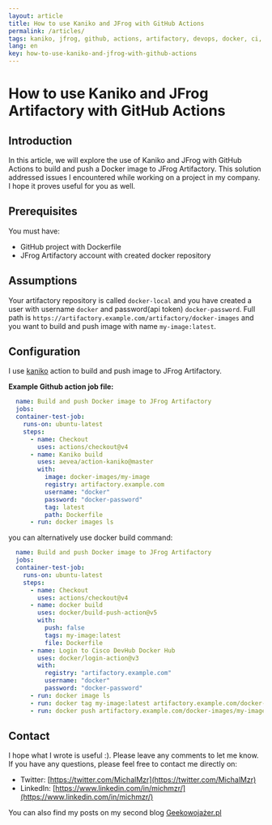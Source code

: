 ```yaml
---
layout: article
title: How to use Kaniko and JFrog with GitHub Actions
permalink: /articles/
tags: kaniko, jfrog, github, actions, artifactory, devops, docker, ci, cd, github-actions
lang: en
key: how-to-use-kaniko-and-jfrog-with-github-actions
---
```


# How to use Kaniko and JFrog Artifactory with GitHub Actions

## Introduction

In this article, we will explore the use of Kaniko and JFrog with GitHub Actions to build and push a Docker image to JFrog Artifactory. This solution addressed issues I encountered while working on a project in my company. I hope it proves useful for you as well.
## Prerequisites

You must have:
- GitHub project with Dockerfile
- JFrog Artifactory account with created docker repository

## Assumptions
Your artifactory repository is called `docker-local` and you have created a user with username `docker` and password(api token) `docker-password`.
Full path is `https://artifactory.example.com/artifactory/docker-images` and you want to build and push image with name `my-image:latest`.

## Configuration

I use [kaniko](https://github.com/aevea/action-kaniko) action to build and push image to JFrog Artifactory.

**Example Github action job file:**

```yaml
  name: Build and push Docker image to JFrog Artifactory
  jobs:
  container-test-job:
    runs-on: ubuntu-latest
    steps:
      - name: Checkout
        uses: actions/checkout@v4
      - name: Kaniko build
        uses: aevea/action-kaniko@master
        with:
          image: docker-images/my-image
          registry: artifactory.example.com
          username: "docker"
          password: "docker-password"
          tag: latest
          path: Dockerfile
      - run: docker images ls
```

you can alternatively use docker build command:

```yaml
  name: Build and push Docker image to JFrog Artifactory
  jobs:
  container-test-job:
    runs-on: ubuntu-latest
    steps:
      - name: Checkout
        uses: actions/checkout@v4
      - name: docker build
        uses: docker/build-push-action@v5
        with:
          push: false
          tags: my-image:latest
          file: Dockerfile
      - name: Login to Cisco DevHub Docker Hub
        uses: docker/login-action@v3
        with:
          registry: "artifactory.example.com"
          username: "docker"
          password: "docker-password"
      - run: docker image ls
      - run: docker tag my-image:latest artifactory.example.com/docker-images/my-image:latest
      - run: docker push artifactory.example.com/docker-images/my-image:latest
```

## Contact
I hope what I wrote is useful :). Please leave any comments to let me know. If you have any questions, please feel free to contact me directly on:
- Twitter: [https://twitter.com/MichalMzr](https://twitter.com/MichalMzr)
- LinkedIn: [https://www.linkedin.com/in/michmzr/](https://www.linkedin.com/in/michmzr/)

You can also find my posts on my second blog [Geekowojażer.pl](https://www.geekowojazer.pl/)

